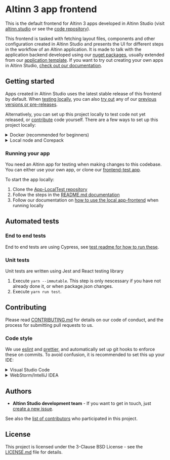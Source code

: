 # Altinn 3 app frontend

This is the default frontend for Altinn 3 apps developed in Altinn Studio
(visit [altinn.studio](https://altinn.studio) or see the [code repository](https://github.com/Altinn/altinn-studio)).

This frontend is tasked with fetching layout files, components and other configuration created in Altinn Studio and
presents the UI for different steps in the workflow of an Altinn application. It is made to talk with the application
backend developed using our [nuget packages](https://github.com/Altinn/app-lib-dotnet), usually extended from
our [application template](https://github.com/Altinn/app-template-dotnet). If you want to try out creating your own
apps in Altinn Studio, [check out our documentation](https://docs.altinn.studio/altinn-studio/getting-started/).

## Getting started

Apps created in Altinn Studio uses the latest stable release of this frontend by default.
When [testing locally](https://docs.altinn.studio/app/testing/local/), you can also
[try out](https://docs.altinn.studio/app/testing/local/debug/#using-other-frontend-versions) any of
our [previous versions or pre-releases](https://github.com/Altinn/app-frontend-react/releases).

Alternatively, you can set up this project locally to test code not yet released,
or [contribute](https://github.com/Altinn/app-frontend-react/blob/main/CONTRIBUTING.md) code yourself.
There are a few ways to set up this project locally:

<details>
<summary>Docker (recommended for beginners)</summary>
You can start a local app-frontend in Docker using the following commands:

```bash
git clone https://github.com/Altinn/app-frontend-react
cd app-frontend-react
# git checkout pr-branch
docker compose up
```

This solution works, but will be slow to start and does not rebuild when files change. If you just want to run the solution locally, contribute
by testing a bug fix or new feature before the official release, the Docker method will work fine. We recommend
installing `node` locally if you are considering contributing code.

</details>

<details>
<summary>Local node and Corepack</summary>

- Install the latest [Node LTS release](https://nodejs.org/en/)
- Enable [corepack](https://github.com/nodejs/corepack#default-installs) (execute `corepack enable` from a terminal after installing Node 16.9.0 or later)
- Clone the [Altinn app-frontend-react repo](https://github.com/Altinn/app-frontend-react) and navigate to the folder.

```bash
git clone https://github.com/Altinn/app-frontend-react
cd app-frontend-react
```

The development server can be started by following these steps:

1. `yarn --immutable` (only needed when `package.json` has changed)
2. `yarn start` (to start the development server)

This project is using [`yarn`](https://yarnpkg.com/) instead of the default `npm` CLI. This means that you should execute package.json scripts with `yarn` instead of `npm`. F.ex instead of `npm run test` you should execute `yarn run test`. With `yarn`, the `run` keyword is optional, so you can also execute `yarn test`.

</details>

### Running your app

You need an Altinn app for testing when making changes to this codebase. You can either use your own app, or clone our
[frontend-test app](https://dev.altinn.studio/repos/ttd/frontend-test).

To start the app locally:

1. Clone the [App-LocalTest repository](https://github.com/Altinn/app-localtest)
2. Follow the steps in the [README.md documentation](https://github.com/Altinn/app-localtest/blob/main/README.md)
3. Follow our documentation on [how to use the local app-frontend](https://docs.altinn.studio/app/testing/local/debug/#using-other-frontend-versions) when running locally

## Automated tests

### End to end tests

End to end tests are using Cypress, see [test readme for how to run these](./test/README.md).

### Unit tests

Unit tests are written using Jest and React testing library

1. Execute `yarn --immutable`. This step is only nescessary if you have not already done it, or when package.json changes.
2. Execute `yarn run test`.

## Contributing

Please read [CONTRIBUTING.md](CONTRIBUTING.md) for details on our code of conduct, and the process for submitting pull requests to us.

### Code style

We use [eslint](https://eslint.org/) and [prettier](https://prettier.io/), and automatically set up git hooks to enforce
these on commits. To avoid confusion, it is recommended to set this up your IDE:

<details>
<summary>Visual Studio Code</summary>

Install the extensions recommended by the workspace, at least [eslint](https://marketplace.visualstudio.com/items?itemName=dbaeumer.vscode-eslint).

</details>

<details>
<summary>WebStorm/IntelliJ IDEA</summary>

Configure your IDE to run `eslint --fix` on save (prettier will also reformat your code when doing this). It is also recommended to
[set up Prettier as the default formatter](https://www.jetbrains.com/help/webstorm/prettier.html#ws_prettier_default_formatter).

</details>

## Authors

- **Altinn Studio development team** - If you want to get in touch, just [create a new issue](https://github.com/Altinn/app-frontend-react/issues/new/choose).

See also the [list of contributors](https://github.com/Altinn/app-frontend-react/graphs/contributors) who participated in this project.

## License

This project is licensed under the 3-Clause BSD License - see the [LICENSE.md](LICENSE.md) file for details.
